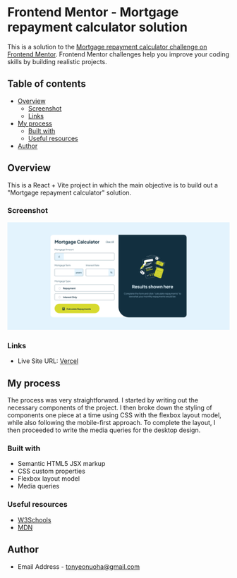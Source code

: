 # Frontend Mentor - Mortgage repayment calculator solution

This is a solution to the
[Mortgage repayment calculator challenge on Frontend Mentor](https://www.frontendmentor.io/challenges/mortgage-repayment-calculator-Galx1LXK73).
Frontend Mentor challenges help you improve your coding skills by building realistic projects.

## Table of contents

-   [Overview](#overview)
    -   [Screenshot](#screenshot)
    -   [Links](#links)
-   [My process](#my-process)
    -   [Built with](#built-with)
    -   [Useful resources](#useful-resources)
-   [Author](#author)

## Overview

This is a React + Vite project in which the main objective is to build out a "Mortgage repayment calculator" solution.

### Screenshot

![Screenshot](./mortgage-repayment-calculator.png)

### Links

-   Live Site URL: [Vercel](https://product-list-with-cart-five-neon.vercel.app)

## My process

The process was very straightforward. I started by writing out the necessary components of the project. I then broke
down the styling of components one piece at a time using CSS with the flexbox layout model, while also following the
mobile-first approach. To complete the layout, I then proceeded to write the media queries for the desktop design.

### Built with

-   Semantic HTML5 JSX markup
-   CSS custom properties
-   Flexbox layout model
-   Media queries

### Useful resources

-   [W3Schools](https://www.w3schools.com/)
-   [MDN](https://developer.mozilla.org/)

## Author

-   Email Address - [tonyeonuoha@gmail.com](tonyeonuoha@gmail.com)
